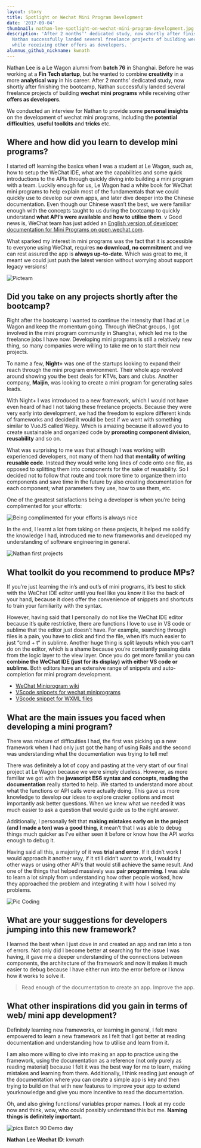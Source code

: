 ```yaml
---
layout: story
title: Spotlight on Wechat Mini Program Development
date: '2017-09-04'
thumbnail: nathan-lee-spotlight-on-wechat-mini-program-development.jpg
description: 'After 2 months'' dedicated study, now shortly after finishing the bootcamp,
  Nathan successfully landed several freelance projects of building wechat mini programs
  while receiving other offers as developers. '
alumnus_github_nickname: kwnath
---
```


Nathan Lee is a Le Wagon alumni from **batch 76** in Shanghai. Before he was working at a **Fin Tech startup**, but he wanted to combine **creativity** in a more **analytical way** in his career. After 2 months' dedicated study, now shortly after finishing the bootcamp, Nathan successfully landed several freelance projects of building **wechat mini programs** while receiving other **offers as developers**.

We conducted an interview for Nathan to provide some **personal insights** on the development of wechat mini programs, including the **potential difficulties**, **useful toolkits** and **tricks** etc.

## Where and how did you learn to develop mini programs?

I started off learning the basics when I was a student at Le Wagon, such as, how to setup the WeChat IDE, what are the capabilities and some quick introductions to the APIs through quickly diving into building a mini program with a team. Luckily enough for us, Le Wagon had a white book for WeChat mini programs to help explain most of the fundamentals that we could quickly use to develop our own apps, and later dive deeper into the Chinese documentation. Even though our Chinese wasn’t the best, we were familiar enough with the concepts taught to us during the bootcamp to quickly understand **what API’s were available** and **how to utilise them**.
v
Good news is, WeChat team has just added an [English version of developer documentation for Mini Programs on open.wechat.com](http://open.wechat.com/cgi-bin/newreadtemplate?t=overseas_open/index).

What sparked my interest in mini programs was the fact that it is accessible to everyone using WeChat, requires **no download, no commitment** and we can rest assured the app is **always up-to-date**. Which was great to me, it meant we could just push the latest version without worrying about support legacy versions!

![Picteam](https://mmbiz.qpic.cn/mmbiz_png/qeODRF2RsrYNJ7A7sOx3JZvAEpYJXFmwVHLvLJmtYFOaxfoNvEiax5V6PqaA7VibbdfP2zySYmAPJG5kWIfMFiaiaA/0?wx_fmt=png)


## Did you take on any projects shortly after the bootcamp?

Right after the bootcamp I wanted to continue the intensity that I had at Le Wagon and keep the momentum going.  Through WeChat groups, I got involved in the mini program community in Shanghai, which led me to the freelance jobs I have now. Developing mini programs is still a relatively new thing, so many companies were willing to take me on to start their new projects.

To name a few, **Night+** was one of the startups looking to expand their reach through the mini program environment. Their whole app revolved around showing you the best deals for KTVs, bars and clubs. Another company, **Maijin**, was looking to create a mini program for generating sales leads.

With Night+ I was introduced to a new framework, which I would not have even heard of had I not taking these freelance projects. Because they were very early into development, we had the freedom to explore different kinds of frameworks and decided it would be best if we went with something similar to VueJS called Wepy.  Which is amazing because it allowed you to create sustainable and organized code by **promoting component division, reusability** and so on.

What was surprising to me was that although I was working with experienced developers, not many of them had that **mentality of writing reusable code**. Instead they would write long lines of code onto one file, as opposed to splitting them into components for the sake of reusability. So I decided not to follow that route and took more time to organize them into components and save time in the future by also creating documentation for each component; what parameters they use, how to use them, etc.

One of the greatest satisfactions being a developer is when you’re being complimented for your efforts:

![Being complimented for your efforts is always nice](https://raw.githubusercontent.com/lewagon/www-images/master/testimonials/nathanlee/nathan-lee-messaging.jpg)

In the end, I learnt a lot from taking on these projects, it helped me solidify the knowledge I had, introduced me to new frameworks and developed my understanding of  software engineering in general.

![Nathan first projects](https://raw.githubusercontent.com/lewagon/www-images/master/testimonials/nathanlee/nathan-lee-apps.jpg)

## What toolkit do you recommend to produce MPs?

If you’re just learning the in’s and out’s of mini programs, it’s best to stick with the WeChat IDE editor until you feel like you know it like the back of your hand, because it does offer the convenience of snippets and shortcuts to train your familiarity with the syntax.

However, having said that I personally do not like the WeChat IDE editor because it’s quite restrictive, there are functions I love to use in VS code or sublime that the editor just doesn’t have. For example, searching through files is a pain, you have to click and find the file, when it’s much easier to just “cmd + t“ in sublime. Another huge thing is split layouts which you can’t do on the editor, which is a shame because you’re constantly passing data from the logic layer to the view layer. Once you do get more familiar you can **combine the WeChat IDE (just for its display) with either VS code or sublime.** Both editors have an extensive range of snippets and auto-completion for mini program development.

- [WeChat Miniprogram wiki](https://github.com/apelegri/wechat-miniprogram-whitebook)
- [VScode snippets for wechat miniprograms](https://marketplace.visualstudio.com/items?itemName=qinjia.vscode-wechat)
- [VScode snippet for WXML files](https://marketplace.visualstudio.com/items?itemName=coderfee.vscode-wxml)

## What are the main issues you faced when developing a mini program?

There was mixture of difficulties I had, the first was picking up a new framework when I had only just got the hang of using Rails and the second was understanding what the documentation was trying to tell me!

There was definitely a lot of copy and pasting at the very start of our final project at Le Wagon because we were simply clueless. However, as more familiar we got with the **javascript ES6 syntax and concepts, reading the documentation** really started to help. We started to understand more about what the functions or API calls were actually doing. This gave us more knowledge to develop our ideas to explore crazier options and most importantly ask better questions. When we knew what we needed it was much easier to ask a question that would guide us to the right answer.

Additionally, I personally felt that **making mistakes early on in the project (and I made a ton) was a good thing**, it mean’t that I was able to debug things much quicker as I’ve either seen it before or know how the API works enough to debug it.

Having said all this, a majority of it was **trial and error**. If it didn’t work I would approach it another way, if it still didn’t want to work, I would try other ways or using other API’s that would still achieve the same result. And one of the things that helped massively was **pair programming**. I was able to learn a lot simply from understanding how other people worked, how they approached the problem and integrating it with how I solved my problems.

![Pic Coding](https://mmbiz.qpic.cn/mmbiz_jpg/qeODRF2RsrYwsyvhNGJFTiagE4ADrF6gfsaboxNItJhNeSsgky9TMLKtxLHMASY2cCbRAPS3r11sX2ib5TBIeHQQ/0?wx_fmt=jpeg)

## What are your suggestions for developers jumping into this new framework?

I learned the best when I just dove in and created an app and ran into a ton of errors. Not only did I become better at searching for the issue I was having, it gave me a deeper understanding of the connections between components, the architecture of the framework and now it makes it much easier to debug because I have either run into the error before or I know how it works to solve it.

> Read  enough of the documentation to create an app. Improve the app.

## What other inspirations did you gain in terms of web/ mini app development?

Definitely learning new frameworks, or learning in general, I felt more empowered to learn a new framework as I felt that I got better at reading documentation and understanding how to utilise and learn from it.

I am also more willing to dive into making an app to practice using the framework, using the documentation as a reference (not only purely as reading material) because I felt it was the best way for me to learn, making mistakes and learning from them. Additionally, I think reading just enough of the documentation where you can create a simple app is key and then trying to build on that with new features to improve your app to extend yourknowledge and give you more incentive to read the documentation.

Oh, and also giving functions/ variables proper names. I look at my code now and think, wow, who could possibly understand this but me. **Naming things is definitely important.**

![pics Batch 90 Demo day](https://mmbiz.qpic.cn/mmbiz_jpg/qeODRF2RsrYUZicMicnrVZ7JeGXYf3VfUrOZdeEF3OTicAzmACm6lFdNE90Iaib0dYCPyntyzWrEibD9DkOAibmGKibHw/0?wx_fmt=jpeg)

**Nathan Lee Wechat ID**: kwnath